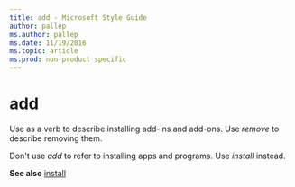 ```yaml
---
title: add - Microsoft Style Guide
author: pallep
ms.author: pallep
ms.date: 11/19/2016
ms.topic: article
ms.prod: non-product specific
---
```


# add

Use as a verb to describe installing add-ins and add-ons. Use *remove* to describe removing them. 

Don't use *add* to refer to installing apps and programs. Use *install* instead.

**See also** [install](/style-guide/a-z-word-list-term-collections/i/install)
